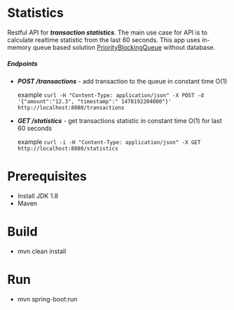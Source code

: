 # Statistics

Restful API for ***transaction statistics***. 
The main use case for API is to calculate realtime statistic from the last 60 seconds. 
This app uses in-memory queue based solution [PriorityBlockingQueue](https://docs.oracle.com/javase/7/docs/api/java/util/concurrent/PriorityBlockingQueue.html) without database.

##### Endpoints 
  
  * ***POST /transactions***   - add transaction to the queue in constant time O(1)
    
    example ```curl -H "Content-Type: application/json" -X POST -d '{"amount":"12.3", "timestamp":" 1478192204000"}' http://localhost:8080/transactions``` 
  
  * ***GET /statistics***      - get transactions statistic in constant time O(1) for last 60 seconds
  
    example ```curl -i -H "Content-Type: application/json" -X GET http://localhost:8080/statistics``` 
    
    
# Prerequisites

 * Install JDK 1.8
 * Maven
 
# Build
 
 * mvn clean install

# Run 
 
 * mvn spring-boot:run 
  
